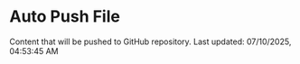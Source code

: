 # Auto Push File

Content that will be pushed to GitHub repository.
Last updated: 07/10/2025, 04:53:45 AM